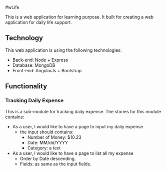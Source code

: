 #wLife

This is a web application for learning purpose. It built for creating a web application for daily life 
support.

## Technology
This web application is using the following technologies:
- Back-end: Node + Express
- Database: MongoDB
- Front-end: AngularJs + Bootstrap

## Functionality
### Tracking Daily Expense
This is a sub-module for tracking daily expense. The stories for this module contains:
- As a user, I would like to have a page to input my daily expense
    - the input should contains:
        - Number of Money: $10.23
        - Date: MM/dd/YYYY
        - Category: a text
- As a user, I would like to have a page to list all my expense
    - Order by Date descending.
    - Fields: as same as the input fields.